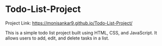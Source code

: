 # Todo-List-Project

Project Link:  https://monisankar9.github.io/Todo-List-Project/

This is a simple todo list project built using HTML, CSS, and JavaScript. It allows users to add, edit, and delete tasks in a list.

